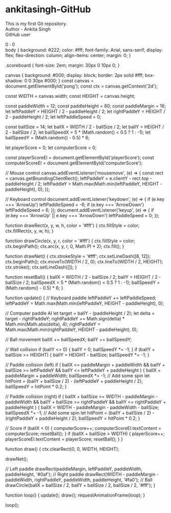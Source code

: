 # ankitasingh-GitHub
This is my first Git repository.
<br>
Author - Ankita Singh
<br>
GitHub user
<!DOCTYPE html>
<html lang="en">
<head>
  <meta charset="UTF-8">
  <title>Pong Game</title>
  <link rel="stylesheet" href="style.css">
</head>
<body>
  <div class="scoreboard">
    <span id="playerScore">0</span> : <span id="computerScore">0</span>
  </div>
  <canvas id="pong" width="800" height="400"></canvas>
  <script src="game.js"></script>
</body>
body {
  background: #222;
  color: #fff;
  font-family: Arial, sans-serif;
  display: flex;
  flex-direction: column;
  align-items: center;
  margin: 0;
}

.scoreboard {
  font-size: 2em;
  margin: 30px 0 10px 0;
}

canvas {
  background: #000;
  display: block;
  border: 2px solid #fff;
  box-shadow: 0 0 30px #000;
}
const canvas = document.getElementById('pong');
const ctx = canvas.getContext('2d');

const WIDTH = canvas.width;
const HEIGHT = canvas.height;

const paddleWidth = 12;
const paddleHeight = 80;
const paddleMargin = 16;
let leftPaddleY = HEIGHT / 2 - paddleHeight / 2;
let rightPaddleY = HEIGHT / 2 - paddleHeight / 2;
let leftPaddleSpeed = 0;

const ballSize = 14;
let ballX = WIDTH / 2 - ballSize / 2;
let ballY = HEIGHT / 2 - ballSize / 2;
let ballSpeedX = 5 * (Math.random() < 0.5 ? 1 : -1);
let ballSpeedY = (Math.random() - 0.5) * 6;

let playerScore = 0;
let computerScore = 0;

const playerScoreEl = document.getElementById('playerScore');
const computerScoreEl = document.getElementById('computerScore');

// Mouse control
canvas.addEventListener('mousemove', (e) => {
  const rect = canvas.getBoundingClientRect();
  leftPaddleY = e.clientY - rect.top - paddleHeight / 2;
  leftPaddleY = Math.max(Math.min(leftPaddleY, HEIGHT - paddleHeight), 0);
});

// Keyboard control
document.addEventListener('keydown', (e) => {
  if (e.key === 'ArrowUp') leftPaddleSpeed = -6;
  if (e.key === 'ArrowDown') leftPaddleSpeed = 6;
});
document.addEventListener('keyup', (e) => {
  if (e.key === 'ArrowUp' || e.key === 'ArrowDown') leftPaddleSpeed = 0;
});

function drawRect(x, y, w, h, color = '#fff') {
  ctx.fillStyle = color;
  ctx.fillRect(x, y, w, h);
}

function drawCircle(x, y, r, color = '#fff') {
  ctx.fillStyle = color;
  ctx.beginPath();
  ctx.arc(x, y, r, 0, Math.PI * 2);
  ctx.fill();
}

function drawNet() {
  ctx.strokeStyle = '#fff';
  ctx.setLineDash([8, 12]);
  ctx.beginPath();
  ctx.moveTo(WIDTH / 2, 0);
  ctx.lineTo(WIDTH / 2, HEIGHT);
  ctx.stroke();
  ctx.setLineDash([]);
}

function resetBall() {
  ballX = WIDTH / 2 - ballSize / 2;
  ballY = HEIGHT / 2 - ballSize / 2;
  ballSpeedX = 5 * (Math.random() < 0.5 ? 1 : -1);
  ballSpeedY = (Math.random() - 0.5) * 6;
}

function update() {
  // Keyboard paddle
  leftPaddleY += leftPaddleSpeed;
  leftPaddleY = Math.max(Math.min(leftPaddleY, HEIGHT - paddleHeight), 0);

  // Computer paddle AI
  let target = ballY - (paddleHeight / 2);
  let delta = target - rightPaddleY;
  rightPaddleY += Math.sign(delta) * Math.min(Math.abs(delta), 4);
  rightPaddleY = Math.max(Math.min(rightPaddleY, HEIGHT - paddleHeight), 0);

  // Ball movement
  ballX += ballSpeedX;
  ballY += ballSpeedY;

  // Wall collision
  if (ballY <= 0) {
    ballY = 0;
    ballSpeedY *= -1;
  }
  if (ballY + ballSize >= HEIGHT) {
    ballY = HEIGHT - ballSize;
    ballSpeedY *= -1;
  }

  // Paddle collision (left)
  if (
    ballX <= paddleMargin + paddleWidth &&
    ballY + ballSize >= leftPaddleY &&
    ballY <= leftPaddleY + paddleHeight
  ) {
    ballX = paddleMargin + paddleWidth;
    ballSpeedX *= -1;
    // Add some spin
    let hitPoint = (ballY + ballSize / 2) - (leftPaddleY + paddleHeight / 2);
    ballSpeedY = hitPoint * 0.2;
  }

  // Paddle collision (right)
  if (
    ballX + ballSize >= WIDTH - paddleMargin - paddleWidth &&
    ballY + ballSize >= rightPaddleY &&
    ballY <= rightPaddleY + paddleHeight
  ) {
    ballX = WIDTH - paddleMargin - paddleWidth - ballSize;
    ballSpeedX *= -1;
    // Add some spin
    let hitPoint = (ballY + ballSize / 2) - (rightPaddleY + paddleHeight / 2);
    ballSpeedY = hitPoint * 0.2;
  }

  // Score
  if (ballX < 0) {
    computerScore++;
    computerScoreEl.textContent = computerScore;
    resetBall();
  }
  if (ballX + ballSize > WIDTH) {
    playerScore++;
    playerScoreEl.textContent = playerScore;
    resetBall();
  }
}

function draw() {
  ctx.clearRect(0, 0, WIDTH, HEIGHT);

  drawNet();

  // Left paddle
  drawRect(paddleMargin, leftPaddleY, paddleWidth, paddleHeight, '#0af');
  // Right paddle
  drawRect(WIDTH - paddleMargin - paddleWidth, rightPaddleY, paddleWidth, paddleHeight, '#fa0');
  // Ball
  drawCircle(ballX + ballSize / 2, ballY + ballSize / 2, ballSize / 2, '#fff');
}

function loop() {
  update();
  draw();
  requestAnimationFrame(loop);
}


loop();
</html>

